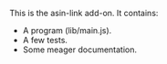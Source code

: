 This is the asin-link add-on.  It contains:

* A program (lib/main.js).
* A few tests.
* Some meager documentation.

